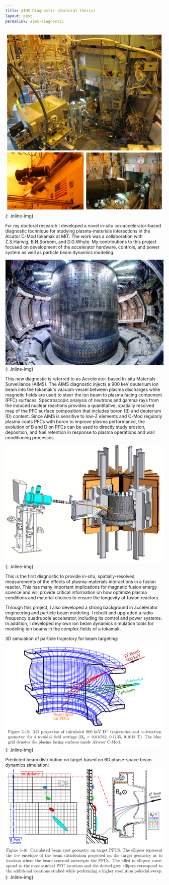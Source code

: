 ```yaml
---
title: AIMS Diagnostic (doctoral thesis)
layout: post
permalink: aims-diagnostic
---
```


![TandemAccelerator](/images/AIMSPhotographsCombined.png){: .inline-img}

<p> For my doctoral research I developed a novel in-situ ion-accelerator-based diagnostic technique for
studying plasma-materials interactions in the Alcator C-Mod tokamak at MIT. The work was a collaboration with Z.S.Harwig, B.N.Sorbom, and D.G.Whyte. My contributions to this project focused on development of the accelerator hardware, controls, and power system as well as particle beam dynamics modeling.</p>

![TandemAccelerator](/images/InsideAlcatorPhoto.png){: .inline-img}

<p> This new diagnostic is referred to as Accelerator-based In-situ Materials Surveillance (AIMS). The AIMS diagnostic injects a 900 keV deuterium ion beam into the tokamak's vacuum vessel between plasma discharges while magnetic fields are used to steer the ion beam to plasma facing component (PFC) surfaces. Spectroscopic analysis of neutrons and gamma rays from the induced nuclear reactions provides a quantitative, spatially resolved map of the PFC surface composition that includes boron (B) and deuterium (D) content. Since AIMS is sensitive to low-Z elements and C-Mod regularly plasma coats PFCs with boron to improve plasma performance, the evolution of B and D on PFCs can be used to directly study erosion, deposition, and fuel retention in response to plasma operations and wall conditioning processes. </p>

![TandemAccelerator](/images/AIMSCADcutaway.png){: .inline-img}

<p>This is the first diagnostic to provide in-situ, spatially-resolved measurements of the effects
of plasma-materials interactions in a fusion reactor. This has many important implications for magnetic
fusion energy science and will provide critical information on how optimize plasma conditions and material choices to ensure the longevity of fusion reactors.</p>

<p>Through this project, I also developed a strong background in accelerator engineering and particle
beam modeling. I rebuilt and upgraded a radio frequency quadrupole accelerator, including its control
and power systems. In addition, I developed my own ion beam dynamics simulation tools for modeling
ion beams in the complex fields of a tokamak.</p>

3D simulation of particle trajectory for beam targeting:
![TandemAccelerator](/images/AIMSSimulationPlot1.png){: .inline-img}

Predicted beam distribution on target based on 6D phase-space beam dynamics simulation:
![TandemAccelerator](/images/AIMSSimulationPlot2.png){: .inline-img}

